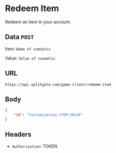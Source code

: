 # Redeem Item
Redeem an item to your account.

## Data `POST`
Item: `Name of comsetic`

Value: `Value of cosmetic`

## URL

`https://api.splitgate.com/game-client/redeem-item`

## Body
```json
{
	"id": "Customization-ITEM-VALUE"
}
```

## Headers
- `Authorization`: TOKEN
